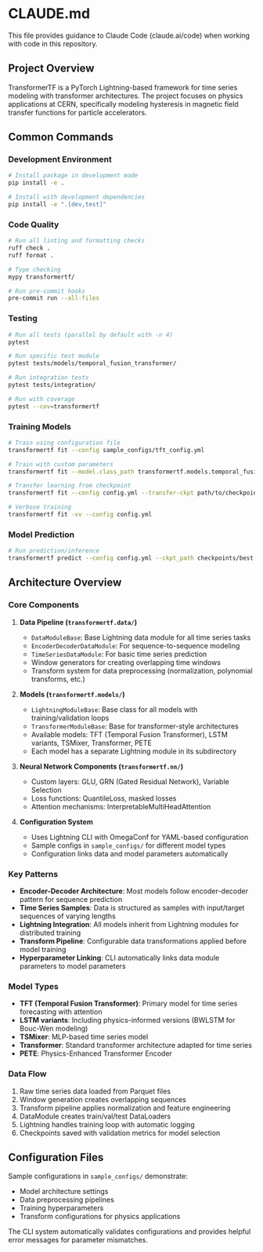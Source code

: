 # CLAUDE.md

This file provides guidance to Claude Code (claude.ai/code) when working with code in this repository.

## Project Overview

TransformerTF is a PyTorch Lightning-based framework for time series modeling with transformer architectures. The project focuses on physics applications at CERN, specifically modeling hysteresis in magnetic field transfer functions for particle accelerators.

## Common Commands

### Development Environment
```bash
# Install package in development mode
pip install -e .

# Install with development dependencies
pip install -e ".[dev,test]"
```

### Code Quality
```bash
# Run all linting and formatting checks
ruff check .
ruff format .

# Type checking
mypy transformertf/

# Run pre-commit hooks
pre-commit run --all-files
```

### Testing
```bash
# Run all tests (parallel by default with -n 4)
pytest

# Run specific test module
pytest tests/models/temporal_fusion_transformer/

# Run integration tests
pytest tests/integration/

# Run with coverage
pytest --cov=transformertf
```

### Training Models
```bash
# Train using configuration file
transformertf fit --config sample_configs/tft_config.yml

# Train with custom parameters
transformertf fit --model.class_path transformertf.models.temporal_fusion_transformer.TemporalFusionTransformer --data.class_path transformertf.data.EncoderDecoderDataModule

# Transfer learning from checkpoint
transformertf fit --config config.yml --transfer-ckpt path/to/checkpoint.ckpt

# Verbose training
transformertf fit -vv --config config.yml
```

### Model Prediction
```bash
# Run prediction/inference
transformertf predict --config config.yml --ckpt_path checkpoints/best.ckpt
```

## Architecture Overview

### Core Components

1. **Data Pipeline (`transformertf.data/`)**
   - `DataModuleBase`: Base Lightning data module for all time series tasks
   - `EncoderDecoderDataModule`: For sequence-to-sequence modeling
   - `TimeSeriesDataModule`: For basic time series prediction
   - Window generators for creating overlapping time windows
   - Transform system for data preprocessing (normalization, polynomial transforms, etc.)

2. **Models (`transformertf.models/`)**
   - `LightningModuleBase`: Base class for all models with training/validation loops
   - `TransformerModuleBase`: Base for transformer-style architectures
   - Available models: TFT (Temporal Fusion Transformer), LSTM variants, TSMixer, Transformer, PETE
   - Each model has a separate Lightning module in its subdirectory

3. **Neural Network Components (`transformertf.nn/`)**
   - Custom layers: GLU, GRN (Gated Residual Network), Variable Selection
   - Loss functions: QuantileLoss, masked losses
   - Attention mechanisms: InterpretableMultiHeadAttention

4. **Configuration System**
   - Uses Lightning CLI with OmegaConf for YAML-based configuration
   - Sample configs in `sample_configs/` for different model types
   - Configuration links data and model parameters automatically

### Key Patterns

- **Encoder-Decoder Architecture**: Most models follow encoder-decoder pattern for sequence prediction
- **Time Series Samples**: Data is structured as samples with input/target sequences of varying lengths
- **Lightning Integration**: All models inherit from Lightning modules for distributed training
- **Transform Pipeline**: Configurable data transformations applied before model training
- **Hyperparameter Linking**: CLI automatically links data module parameters to model parameters

### Model Types

- **TFT (Temporal Fusion Transformer)**: Primary model for time series forecasting with attention
- **LSTM variants**: Including physics-informed versions (BWLSTM for Bouc-Wen modeling)
- **TSMixer**: MLP-based time series model
- **Transformer**: Standard transformer architecture adapted for time series
- **PETE**: Physics-Enhanced Transformer Encoder

### Data Flow

1. Raw time series data loaded from Parquet files
2. Window generation creates overlapping sequences
3. Transform pipeline applies normalization and feature engineering
4. DataModule creates train/val/test DataLoaders
5. Lightning handles training loop with automatic logging
6. Checkpoints saved with validation metrics for model selection

## Configuration Files

Sample configurations in `sample_configs/` demonstrate:
- Model architecture settings
- Data preprocessing pipelines
- Training hyperparameters
- Transform configurations for physics applications

The CLI system automatically validates configurations and provides helpful error messages for parameter mismatches.
